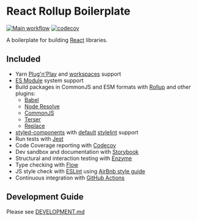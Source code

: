 # React Rollup Boilerplate

[![Main workflow](https://github.com/psychobolt/react-rollup-boilerplate/actions/workflows/main.yml/badge.svg)](https://github.com/psychobolt/react-rollup-boilerplate/actions/workflows/main.yml)
[![codecov](https://codecov.io/gh/psychobolt/react-rollup-boilerplate/branch/master/graph/badge.svg?flag=react-rollup-boilerplate)](https://codecov.io/gh/psychobolt/react-rollup-boilerplate/tree/master/src)

A boilerplate for building [React](https://reactjs.org/) libraries.

## Included

- Yarn [Plug'n'Play](https://yarnpkg.com/features/pnp) and [workspaces](https://yarnpkg.com/features/workspaces/) support
- [ES Module](https://nodejs.org/api/esm.html) system support
- Build packages in CommonJS and ESM formats with [Rollup](https://rollupjs.org/) and other plugins:
    - [Babel](https://www.npmjs.com/package/@rollup/plugin-babel)
    - [Node Resolve](https://www.npmjs.com/package/rollup-plugin-node-resolve)
    - [CommonJS](https://www.npmjs.com/package/rollup-plugin-commonjs)
    - [Terser](https://www.npmjs.com/package/rollup-plugin-terser)
    - [Replace](https://www.npmjs.com/package/@rollup/plugin-replace)
- [styled-components](https://www.styled-components.com/) with [default](https://www.styled-components.com/docs/tooling#stylelint) [stylelint](https://stylelint.io/) support
- Run tests with [Jest](https://facebook.github.io/jest/)
- Code Coverage reporting with [Codecov](https://codecov.io/)
- Dev sandbox and documentation with [Storybook](https://storybook.js.org/)
- Structural and interaction testing with [Enzyme](https://github.com/airbnb/enzyme)
- Type checking with [Flow](https://flow.org)
- JS style check with [ESLint](http://eslint.org/) using [AirBnb style guide](https://github.com/airbnb/javascript)
- Continuous integration with [GitHub Actions](https://github.com/features/actions)

## Development Guide

Please see [DEVELOPMENT.md](DEVELOPMENT.md)
